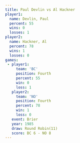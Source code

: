 ```yaml
---
title: Paul Devlin vs Al Hackner
player1:            
  name: Devlin, Paul
  percent: 55       
  wins: 0           
  losses: 1         
player2:            
  name: Hackner, Al 
  percent: 78       
  wins: 1           
  losses: 0         
games:
 - player1:          
     team: 'BC'      
     position: Fourth
     percent: 55     
     win: 0          
     loss: 1         
   player2:          
     team: 'NO'      
     position: Fourth
     percent: 78     
     win: 1          
     loss: 0         
   event: Brier         
   year: 1985           
   draw: Round Robin(11)
   score: BC 6 - NO 8   
---
```

